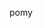 pomy

<!---
JCViscera/JCViscera is a ✨ special ✨ repository because its `README.md` (this file) appears on your GitHub profile.
You can click the Preview link to take a look at your changes.
--->
